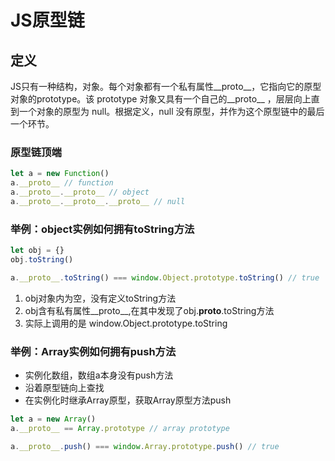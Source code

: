 # JS原型链

## 定义

JS只有一种结构，对象。每个对象都有一个私有属性__proto__，它指向它的原型对象的prototype。该 prototype 对象又具有一个自己的__proto__ ，层层向上直到一个对象的原型为 null。根据定义，null 没有原型，并作为这个原型链中的最后一个环节。

### 原型链顶端

```js
let a = new Function()
a.__proto__ // function
a.__proto__.__proto__ // object
a.__proto__.__proto__.__proto__ // null
```

### 举例：object实例如何拥有toString方法

```js
let obj = {}
obj.toString()

a.__proto__.toString() === window.Object.prototype.toString() // true
```

1. obj对象内为空，没有定义toString方法
1. obj含有私有属性__proto__,在其中发现了obj.__proto__.toString方法
1. 实际上调用的是 window.Object.prototype.toString


### 举例：Array实例如何拥有push方法

- 实例化数组，数组a本身没有push方法
- 沿着原型链向上查找
- 在实例化时继承Array原型，获取Array原型方法push

```js
let a = new Array()
a.__proto__ == Array.prototype // array prototype

a.__proto__.push() === window.Array.prototype.push() // true
```